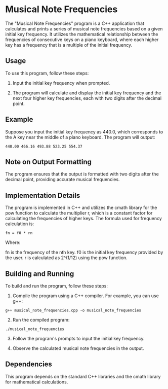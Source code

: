 # Musical Note Frequencies

The "Musical Note Frequencies" program is a C++ application that calculates and prints a series of musical note frequencies based on a given initial key frequency. It utilizes the mathematical relationship between the frequencies of consecutive keys on a piano keyboard, where each higher key has a frequency that is a multiple of the initial frequency.

## Usage

To use this program, follow these steps:

1. Input the initial key frequency when prompted.

2. The program will calculate and display the initial key frequency and the next four higher key frequencies, each with two digits after the decimal point.

## Example

Suppose you input the initial key frequency as 440.0, which corresponds to the A key near the middle of a piano keyboard. The program will output:

```
440.00 466.16 493.88 523.25 554.37
```

## Note on Output Formatting

The program ensures that the output is formatted with two digits after the decimal point, providing accurate musical frequencies.

## Implementation Details

The program is implemented in C++ and utilizes the cmath library for the pow function to calculate the multiplier r, which is a constant factor for calculating the frequencies of higher keys. The formula used for frequency calculation is:

```
fn = f0 * rn

```

Where:

fn is the frequency of the nth key.
f0 is the initial key frequency provided by the user.
r is calculated as 2^(1/12) using the pow function.

## Building and Running

To build and run the program, follow these steps:

1. Compile the program using a C++ compiler. For example, you can use g++:

```
g++ musical_note_frequencies.cpp -o musical_note_frequencies

```

2. Run the compiled program:

```
./musical_note_frequencies

```

3. Follow the program's prompts to input the initial key frequency.

4. Observe the calculated musical note frequencies in the output.

## Dependencies

This program depends on the standard C++ libraries and the cmath library for mathematical calculations.
